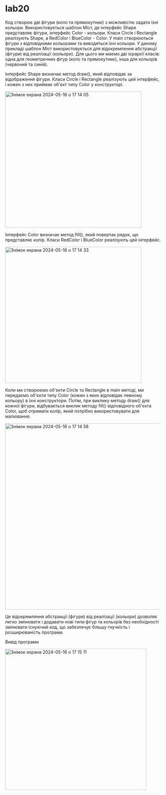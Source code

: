 # lab20
Код створює дві фігури (коло та прямокутник) з можливістю задати їхні кольори. Використовується шаблон Міст, де інтерфейс Shape представляє фігури, інтерфейс Color - кольори. Класи Circle і Rectangle реалізують Shape, а RedColor і BlueColor - Color. У main створюються фігури з відповідними кольорами та виводяться їхні кольори.
У даному прикладі шаблон Міст використовується для відокремлення абстракції (фігури) від реалізації (кольори). Для цього ми маємо дві ієрархії класів: одна для геометричних фігур (коло та прямокутник), інша для кольорів (червоний та синій).

Інтерфейс Shape визначає метод draw(), який відповідає за відображення фігури. Класи Circle і Rectangle реалізують цей інтерфейс, і кожен з них приймає об'єкт типу Color у конструкторі.

<img width="441" alt="Знімок екрана 2024-05-16 о 17 14 05" src="https://github.com/MatrixRosul/lab20/assets/147719806/b34ce3e4-c1e2-41b7-94a3-b20f7ce6ca20">


Інтерфейс Color визначає метод fill(), який повертає рядок, що представляє колір. Класи RedColor і BlueColor реалізують цей інтерфейс.

<img width="441" alt="Знімок екрана 2024-05-16 о 17 14 33" src="https://github.com/MatrixRosul/lab20/assets/147719806/79f56fb8-4da4-4b15-9724-ceffbfbf6056">


Коли ми створюємо об'єкти Circle та Rectangle в main методі, ми передаємо об'єкти типу Color (кожен з яких відповідає певному кольору) в їхні конструктори. Потім, при виклику методу draw() для кожної фігури, відбувається виклик методу fill() відповідного об'єкта Color, щоб отримати колір, який потрібно використовувати для малювання.

<img width="603" alt="Знімок екрана 2024-05-16 о 17 14 58" src="https://github.com/MatrixRosul/lab20/assets/147719806/03b22347-b953-4c0f-b78c-7a3e7af6332f">


Це відокремлення абстракції (фігури) від реалізації (кольори) дозволяє легко змінювати і додавати нові типи фігур та кольорів без необхідності змінювати існуючий код, що забезпечує більшу гнучкість і розширюваність програми.

Вивід програми 

<img width="457" alt="Знімок екрана 2024-05-16 о 17 15 11" src="https://github.com/MatrixRosul/lab20/assets/147719806/ebc5260c-b05a-4594-a50c-d5ba79219579">
